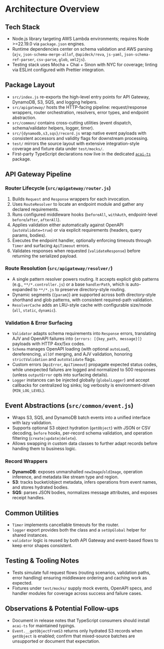 # Architecture Overview

## Tech Stack
- Node.js library targeting AWS Lambda environments; requires Node >=22.19.0 via `package.json` engines.
- Runtime dependencies center on schema validation and AWS parsing (`ajv`, `json-schema-merge-allof`, `@apideck/reva`, `js-yaml`, `json-schema-ref-parser`, `csv-parse`, `glob`, `xml2js`).
- Testing stack uses Mocha + Chai + Sinon with NYC for coverage; linting via ESLint configured with Prettier integration.

## Package Layout
- `src/index.js` re-exports the high-level entry points for API Gateway, DynamoDB, S3, SQS, and logging helpers.
- `src/apigateway/` hosts the HTTP-facing pipeline: request/response wrappers, router orchestration, resolvers, error types, and endpoint abstraction.
- `src/common/` contains cross-cutting utilities (event dispatch, schema/validator helpers, logger, timer).
- `src/{dynamodb,s3,sqs}/record.js` wrap native event payloads with consistent accessors and validity flags for downstream processing.
- `test/` mirrors the source layout with extensive integration-style coverage and fixture data under `test/mocks/`.
- First-party TypeScript declarations now live in the dedicated [`acai-ts`](https://www.npmjs.com/package/acai-ts) package.

## API Gateway Pipeline
### Router Lifecycle (`src/apigateway/router.js`)
1. Builds `Request` and `Response` wrappers for each invocation.
2. Uses `RouteResolver` to locate an endpoint module and gather any declared requirements.
3. Runs configured middleware hooks (`beforeAll`, `withAuth`, endpoint-level `before`/`after`, `afterAll`).
4. Applies validation either automatically against OpenAPI (`autoValidate=true`) or via explicit requirements (headers, query params, bodies).
5. Executes the endpoint handler, optionally enforcing timeouts through `Timer` and surfacing `ApiTimeout` errors.
6. Validates responses when requested (`validateResponse`) before returning the serialized payload.

### Route Resolution (`src/apigateway/resolver/`)
- A single pattern resolver powers routing. It accepts explicit glob patterns (e.g., `**/*.controller.js`) or a base `handlerPath`, which is auto-expanded to `**/*.js` to preserve directory-style routing.
- Dynamic segments (`{param}`) are supported across both directory-style shorthand and glob patterns, with consistent required-path validation.
- `ResolverCache` adds an LRU-style cache with configurable size/mode (`all`, `static`, `dynamic`).

### Validation & Error Surfacing
- `Validator` adapts schema requirements into `Response` errors, translating AJV and OpenAPI failures into `{errors: [{key_path, message}]}` payloads with HTTP 4xx/5xx codes.
- `Schema` manages OpenAPI loading (with optional `autoLoad`), dereferencing, `allOf` merging, and AJV validation, honoring `strictValidation` and `autoValidate` flags.
- Custom errors (`ApiError`, `ApiTimeout`) propagate expected status codes, while unexpected failures are logged and normalized to 500 responses (unless `outputError` opts into surfacing details).
- `Logger` instances can be injected globally (`globalLogger`) and accept callbacks for centralized log sinks; log verbosity is environment-driven (`MIN_LOG_LEVEL`).

## Event Abstractions (`src/common/event.js`)
- Wraps S3, SQS, and DynamoDB batch events into a unified interface with lazy validation.
- Supports optional S3 object hydration (`getObject`) with JSON or CSV decoding, `before` hooks, per-record schema validation, and operation filtering (`create|update|delete`).
- Allows swapping in custom data classes to further adapt records before handing them to business logic.

### Record Wrappers
- **DynamoDB**: exposes unmarshalled `newImage`/`oldImage`, operation inference, and metadata like stream type and region.
- **S3**: tracks bucket/object metadata, infers operations from event names, and stores hydrated bodies.
- **SQS**: parses JSON bodies, normalizes message attributes, and exposes receipt handles.

## Common Utilities
- `Timer` implements cancellable timeouts for the router.
- `logger` export provides both the class and a `setUpGlobal` helper for shared instances.
- `validator` logic is reused by both API Gateway and event-based flows to keep error shapes consistent.

## Testing & Tooling Notes
- Tests simulate full request flows (routing scenarios, validation paths, error handling) ensuring middleware ordering and caching work as expected.
- Fixtures under `test/mocks/` supply mock events, OpenAPI specs, and handler modules for coverage across success and failure cases.

## Observations & Potential Follow-ups
- Document in release notes that TypeScript consumers should install `acai-ts` for maintained typings.
- `Event.__getObjectFromS3` returns only hydrated S3 records when `getObject` is enabled; confirm that mixed-source batches are unsupported or document that expectation.
